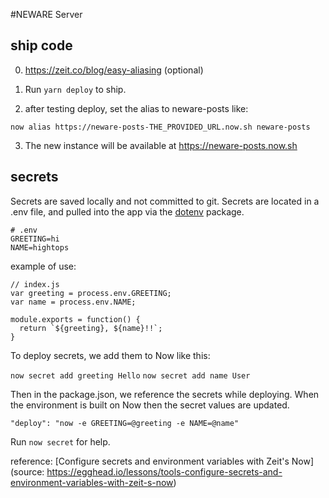 #NEWARE Server

## ship code

0. https://zeit.co/blog/easy-aliasing (optional)

1. Run `yarn deploy` to ship.

2. after testing deploy, set the alias to neware-posts like:

`now alias https://neware-posts-THE_PROVIDED_URL.now.sh neware-posts`

3. The new instance will be available at https://neware-posts.now.sh

## secrets

Secrets are saved locally and not committed to git. Secrets are located in a .env file, and pulled into the app via the [dotenv](https://github.com/motdotla/dotenv) package. 

    # .env
    GREETING=hi
    NAME=hightops

example of use:
     
    // index.js
    var greeting = process.env.GREETING;
    var name = process.env.NAME;

    module.exports = function() {
      return `${greeting}, ${name}!!`;
    }

To deploy secrets, we add them to Now like this:

`now secret add greeting Hello`
`now secret add name User`

Then in the package.json, we reference the secrets while deploying. When the environment is built on Now then the secret values are updated.

    "deploy": "now -e GREETING=@greeting -e NAME=@name"

Run `now secret` for help.

reference: [Configure secrets and environment variables with Zeit's Now](source: https://egghead.io/lessons/tools-configure-secrets-and-environment-variables-with-zeit-s-now)


